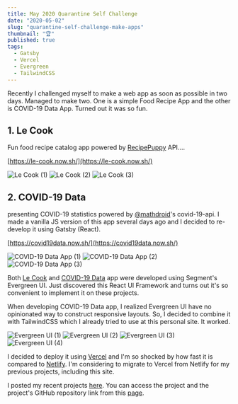 ```yaml
---
title: May 2020 Quarantine Self Challenge
date: "2020-05-02"
slug: "quarantine-self-challenge-make-apps"
thumbnail: "🏆"
published: true
tags: 
  - Gatsby
  - Vercel
  - Evergreen
  - TailwindCSS
---
```

Recently I challenged myself to make a web app as soon as possible in two days. Managed to make two. One is a simple Food Recipe App and the other is COVID-19 Data App.
Turned out it was so fun.

## 1. Le Cook
Fun food recipe catalog app powered by [RecipePuppy](https://recipepuppy.com) API....

[https://le-cook.now.sh/](https://le-cook.now.sh/)

![Le Cook (1)](https://sznm.dev/images/2020-05-02-self-challenge/le-cook_1.jpg)
![Le Cook (2)](https://sznm.dev/images/2020-05-02-self-challenge/le-cook_2.jpg)
![Le Cook (3)](https://sznm.dev/images/2020-05-02-self-challenge/le-cook_3.jpg)

## 2. COVID-19 Data 
presenting COVID-19 statistics powered by [@mathdroid](https://github.com/mathdroid/covid-19-api/)'s covid-19-api. 
I made a vanilla JS version of this app several days ago and I decided to re-develop it using Gatsby (React).

[https://covid19data.now.sh/](https://covid19data.now.sh/)

![COVID-19 Data App (1)](https://sznm.dev/images/2020-05-02-self-challenge/covid19data_1.jpg)
![COVID-19 Data App (2)](https://sznm.dev/images/2020-05-02-self-challenge/covid19data_2.jpg)
![COVID-19 Data App (3)](https://sznm.dev/images/2020-05-02-self-challenge/covid19data_3.jpg)

Both [Le Cook](https://le-cook.now.sh/) and [COVID-19 Data](https://covid19data.now.sh/) app were developed using Segment's Evergreen UI. Just discovered this React UI Framework and turns out it's so convenient to implement it on these projects.

When developing COVID-19 Data app, I realized Evergreen UI have no opinionated way to construct responsive layouts. So, I decided to combine it with TailwindCSS which I already tried to use at this personal site. It worked.

![Evergreen UI (1)](https://sznm.dev/images/2020-05-02-self-challenge/evergreen-ui_1.jpg)
![Evergreen UI (2)](https://sznm.dev/images/2020-05-02-self-challenge/evergreen-ui_2.jpg)
![Evergreen UI (3)](https://sznm.dev/images/2020-05-02-self-challenge/evergreen-ui_3.jpg)
![Evergreen UI (4)](https://sznm.dev/images/2020-05-02-self-challenge/evergreen-ui_4.jpg)

I decided to deploy it using [Vercel](https://vercel.com) and I'm so shocked by how fast it is compared to [Netlify](https://netlify.com). I'm considering to migrate to Vercel from Netlify for my previous projects, including this site.

I posted my recent projects [here](https://sznm.dev/projects).
You can access the project and the project's GitHub repository link from this [page](https://sznm.dev/projects). 